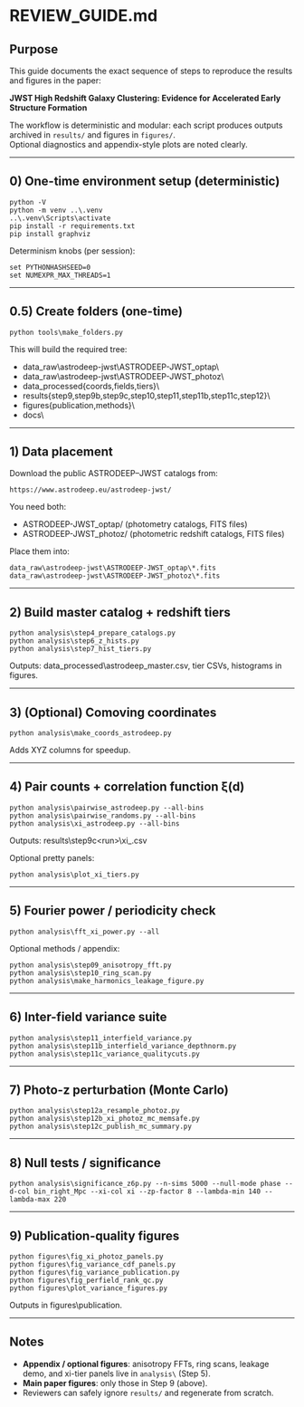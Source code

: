 # REVIEW_GUIDE.md

## Purpose
This guide documents the exact sequence of steps to reproduce the results and figures in the paper:

**JWST High Redshift Galaxy Clustering: Evidence for Accelerated Early Structure Formation**

The workflow is deterministic and modular: each script produces outputs archived in `results/` and figures in `figures/`.  
Optional diagnostics and appendix-style plots are noted clearly.

---

## 0) One-time environment setup (deterministic)

    python -V
    python -m venv ..\.venv
    ..\.venv\Scripts\activate
    pip install -r requirements.txt
    pip install graphviz

Determinism knobs (per session):

    set PYTHONHASHSEED=0
    set NUMEXPR_MAX_THREADS=1

---

## 0.5) Create folders (one-time)

    python tools\make_folders.py

This will build the required tree:

- data_raw\astrodeep-jwst\ASTRODEEP-JWST_optap\
- data_raw\astrodeep-jwst\ASTRODEEP-JWST_photoz\
- data_processed\{coords,fields,tiers}\
- results\{step9,step9b,step9c,step10,step11,step11b,step11c,step12}\
- figures\{publication,methods}\
- docs\

---

## 1) Data placement

Download the public ASTRODEEP–JWST catalogs from:

    https://www.astrodeep.eu/astrodeep-jwst/

You need both:
- ASTRODEEP-JWST_optap/   (photometry catalogs, FITS files)
- ASTRODEEP-JWST_photoz/  (photometric redshift catalogs, FITS files)

Place them into:

    data_raw\astrodeep-jwst\ASTRODEEP-JWST_optap\*.fits
    data_raw\astrodeep-jwst\ASTRODEEP-JWST_photoz\*.fits
    
---

## 2) Build master catalog + redshift tiers

    python analysis\step4_prepare_catalogs.py
    python analysis\step6_z_hists.py
    python analysis\step7_hist_tiers.py

Outputs: data_processed\astrodeep_master.csv, tier CSVs, histograms in figures\.

---

## 3) (Optional) Comoving coordinates

    python analysis\make_coords_astrodeep.py

Adds XYZ columns for speedup.

---

## 4) Pair counts + correlation function ξ(d)

    python analysis\pairwise_astrodeep.py --all-bins
    python analysis\pairwise_randoms.py --all-bins
    python analysis\xi_astrodeep.py --all-bins

Outputs: results\step9c\<run>\xi_<tier>.csv

Optional pretty panels:

    python analysis\plot_xi_tiers.py

---

## 5) Fourier power / periodicity check

    python analysis\fft_xi_power.py --all

Optional methods / appendix:

    python analysis\step09_anisotropy_fft.py
    python analysis\step10_ring_scan.py
    python analysis\make_harmonics_leakage_figure.py

---

## 6) Inter-field variance suite

    python analysis\step11_interfield_variance.py
    python analysis\step11b_interfield_variance_depthnorm.py
    python analysis\step11c_variance_qualitycuts.py

---

## 7) Photo-z perturbation (Monte Carlo)

    python analysis\step12a_resample_photoz.py
    python analysis\step12b_xi_photoz_mc_memsafe.py
    python analysis\step12c_publish_mc_summary.py

---

## 8) Null tests / significance

    python analysis\significance_z6p.py --n-sims 5000 --null-mode phase --d-col bin_right_Mpc --xi-col xi --zp-factor 8 --lambda-min 140 --lambda-max 220

---

## 9) Publication-quality figures

    python figures\fig_xi_photoz_panels.py
    python figures\fig_variance_cdf_panels.py
    python figures\fig_variance_publication.py
    python figures\fig_perfield_rank_qc.py
    python figures\plot_variance_figures.py

Outputs in figures\publication\.

---

## Notes
- **Appendix / optional figures**: anisotropy FFTs, ring scans, leakage demo, and xi-tier panels live in `analysis\` (Step 5).  
- **Main paper figures**: only those in Step 9 (above).  
- Reviewers can safely ignore `results/` and regenerate from scratch.
